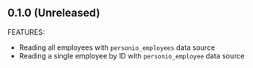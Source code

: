 ## 0.1.0 (Unreleased)

FEATURES:
- Reading all employees with `personio_employees` data source
- Reading a single employee by ID with `personio_employee` data source

